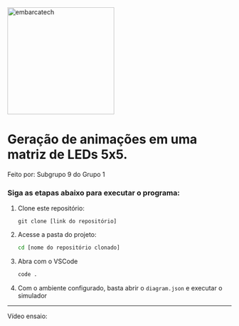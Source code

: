 <img src="https://softex.br/wp-content/uploads/2024/09/EmbarcaTech_logo_Azul-1030x428.png" alt="embarcatech" width="240">

# Geração de animações em uma matriz de LEDs 5x5. 

Feito por: Subgrupo 9 do Grupo 1

### Siga as etapas abaixo para executar o programa:

1. Clone este repositório:
   
   ```git
   git clone [link do repositório]
   ```

2. Acesse a pasta do projeto:
   
   ```bash
   cd [nome do repositório clonado]
   ```

3. Abra com o VSCode
   
   ```bash
   code .
   ```

4. Com o ambiente configurado, basta abrir o `diagram.json` e executar o simulador

---
Vídeo ensaio:
